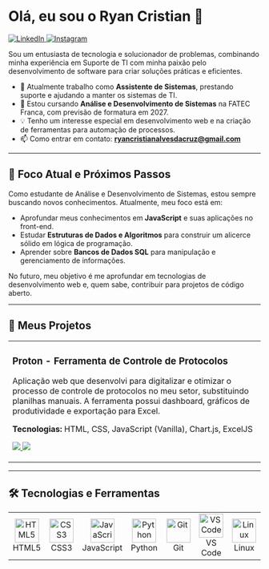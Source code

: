 # Olá, eu sou o Ryan Cristian 👋

<p align="left">
  <a href="https://www.linkedin.com/in/ryan-cristian-a0889-324b" target="_blank">
    <img src="https://img.shields.io/badge/LinkedIn-0077B5?style=for-the-badge&logo=linkedin&logoColor=white" alt="LinkedIn">
  </a>
  <a href="https://www.instagram.com/ryan.cadc" target="_blank">
    <img src="https://img.shields.io/badge/Instagram-%23E4405F.svg?style=for-the-badge&logo=Instagram&logoColor=white" alt="Instagram">
  </a>
</p>

Sou um entusiasta de tecnologia e solucionador de problemas, combinando minha experiência em Suporte de TI com minha paixão pelo desenvolvimento de software para criar soluções práticas e eficientes.

- 🔭 Atualmente trabalho como **Assistente de Sistemas**, prestando suporte e ajudando a manter os sistemas de TI.
- 🌱 Estou cursando **Análise e Desenvolvimento de Sistemas** na FATEC Franca, com previsão de formatura em 2027.
- 💡 Tenho um interesse especial em desenvolvimento web e na criação de ferramentas para automação de processos.
- 📫 Como entrar em contato: **ryancristianalvesdacruz@gmail.com**

---

## 🌱 Foco Atual e Próximos Passos

Como estudante de Análise e Desenvolvimento de Sistemas, estou sempre buscando novos conhecimentos. Atualmente, meu foco está em:

-   Aprofundar meus conhecimentos em **JavaScript** e suas aplicações no front-end.
-   Estudar **Estruturas de Dados e Algoritmos** para construir um alicerce sólido em lógica de programação.
-   Aprender sobre **Bancos de Dados SQL** para manipulação e gerenciamento de informações.

No futuro, meu objetivo é me aprofundar em tecnologias de desenvolvimento web e, quem sabe, contribuir para projetos de código aberto.

---

## 🚀 Meus Projetos

<table>
  <tr>
    <td width="100%">
      <h3 align="left">Proton - Ferramenta de Controle de Protocolos</h3>
      <p align="left">
        Aplicação web que desenvolvi para digitalizar e otimizar o processo de controle de protocolos no meu setor, substituindo planilhas manuais. A ferramenta possui dashboard, gráficos de produtividade e exportação para Excel.
      </p>
      <p align="left">
        <b>Tecnologias:</b> HTML, CSS, JavaScript (Vanilla), Chart.js, ExcelJS
      </p>
      <p align="left">
        <a href="https://dev-ryan-cruz.github.io/proton-controle-protocolos/proton.html" target="_blank">
          <img src="https://img.shields.io/badge/SITE-20A4F3?style=for-the-badge">
        </a>
        <a href="https://github.com/dev-ryxcruz/proton-controle-protocolos" target="_blank">
          <img src="https://img.shields.io/badge/Código_Fonte-000000?style=for-the-badge&logo=github&logoColor=white">
        </a>
      </p>
    </td>
  </tr>
</table>

---

## 🛠️ Tecnologias e Ferramentas

<table>
  <tr>
    <td align="center" width="96">
      <img src="https://skillicons.dev/icons?i=html" width="48" height="48" alt="HTML5" />
      <br>HTML5
    </td>
    <td align="center" width="96">
      <img src="https://skillicons.dev/icons?i=css" width="48" height="48" alt="CSS3" />
      <br>CSS3
    </td>
    <td align="center" width="96">
      <img src="https://skillicons.dev/icons?i=js" width="48" height="48" alt="JavaScript" />
      <br>JavaScript
    </td>
    <td align="center" width="96">
      <img src="https://skillicons.dev/icons?i=python" width="48" height="48" alt="Python" />
      <br>Python
    </td>
    <td align="center" width="96">
      <img src="https://skillicons.dev/icons?i=git" width="48" height="48" alt="Git" />
      <br>Git
    </td>
     <td align="center" width="96">
      <img src="https://skillicons.dev/icons?i=vscode" width="48" height="48" alt="VS Code" />
      <br>VS Code
    </td>
    <td align="center" width="96">
      <img src="https://skillicons.dev/icons?i=linux" width="48" height="48" alt="Linux" />
      <br>Linux
    </td>
  </tr>
</table>
